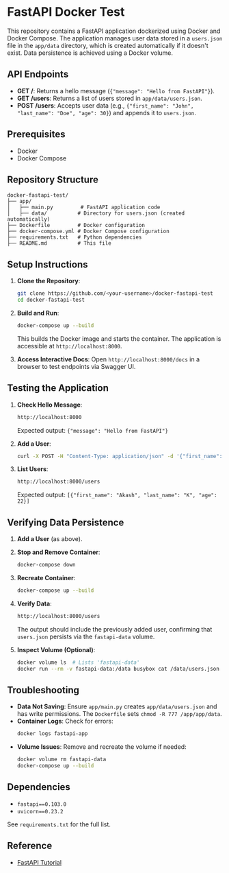 # FastAPI Docker Test

This repository contains a FastAPI application dockerized using Docker and Docker Compose. The application manages user data stored in a `users.json` file in the `app/data` directory, which is created automatically if it doesn't exist. Data persistence is achieved using a Docker volume.

## API Endpoints
- **GET /**: Returns a hello message (`{"message": "Hello from FastAPI"}`).
- **GET /users**: Returns a list of users stored in `app/data/users.json`.
- **POST /users**: Accepts user data (e.g., `{"first_name": "John", "last_name": "Doe", "age": 30}`) and appends it to `users.json`.

## Prerequisites
- Docker
- Docker Compose

## Repository Structure
```
docker-fastapi-test/
├── app/
│   ├── main.py         # FastAPI application code
│   ├── data/          # Directory for users.json (created automatically)
├── Dockerfile         # Docker configuration
├── docker-compose.yml # Docker Compose configuration
├── requirements.txt   # Python dependencies
├── README.md          # This file
```

## Setup Instructions
1. **Clone the Repository**:
   ```bash
   git clone https://github.com/<your-username>/docker-fastapi-test
   cd docker-fastapi-test
   ```

2. **Build and Run**:
   ```bash
   docker-compose up --build
   ```
   This builds the Docker image and starts the container. The application is accessible at `http://localhost:8000`.

3. **Access Interactive Docs**:
   Open `http://localhost:8000/docs` in a browser to test endpoints via Swagger UI.

## Testing the Application
1. **Check Hello Message**:
   ```bash
   http://localhost:8000
   ```
   Expected output: `{"message": "Hello from FastAPI"}`

2. **Add a User**:
   ```bash
   curl -X POST -H "Content-Type: application/json" -d '{"first_name": "Akash", "last_name": "K", "age": 22}' http://localhost:8000/users
   ```

3. **List Users**:
   ```bash
   http://localhost:8000/users
   ```
   Expected output: `[{"first_name": "Akash", "last_name": "K", "age": 22}]`

## Verifying Data Persistence
1. **Add a User** (as above).
2. **Stop and Remove Container**:
   ```bash
   docker-compose down
   ```
3. **Recreate Container**:
   ```bash
   docker-compose up --build
   ```
4. **Verify Data**:
   ```bash
   http://localhost:8000/users
   ```
   The output should include the previously added user, confirming that `users.json` persists via the `fastapi-data` volume.

5. **Inspect Volume (Optional)**:
   ```bash
   docker volume ls  # Lists 'fastapi-data'
   docker run --rm -v fastapi-data:/data busybox cat /data/users.json
   ```

## Troubleshooting
- **Data Not Saving**: Ensure `app/main.py` creates `app/data/users.json` and has write permissions. The `Dockerfile` sets `chmod -R 777 /app/app/data`.
- **Container Logs**: Check for errors:
   ```bash
   docker logs fastapi-app
   ```
- **Volume Issues**: Remove and recreate the volume if needed:
   ```bash
   docker volume rm fastapi-data
   docker-compose up --build
   ```

## Dependencies
- `fastapi==0.103.0`
- `uvicorn==0.23.2`

See `requirements.txt` for the full list.

## Reference
- [FastAPI Tutorial](https://fastapi.tiangolo.com/tutorial/first-steps/)
